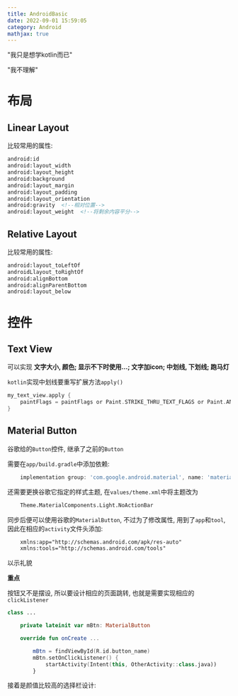 ```yaml
---
title: AndroidBasic
date: 2022-09-01 15:59:05
category: Android
mathjax: true
---
```


"我只是想学kotlin而已"

"我不理解"

<!--more-->

# 布局
## Linear Layout

比较常用的属性:

```xml
android:id
android:layout_width
android:layout_height
android:background
android:layout_margin
android:layout_padding
android:layout_orientation
android:gravity  <!--相对位置-->
android:layout_weight  <!--将剩余内容平分-->
```

## Relative Layout

比较常用的属性:

```xml
android:layout_toLeftOf
androidLlayout_toRightOf
android:alignBottom
android:alignParentBottom
android:layout_below
```

# 控件
## Text View

可以实现 **文字大小, 颜色; 显示不下时使用...; 文字加icon; 中划线, 下划线; 跑马灯**

`kotlin`实现中划线要重写扩展方法`apply()`

```kotlin
my_text_view.apply {
    paintFlags = paintFlags or Paint.STRIKE_THRU_TEXT_FLAGS or Paint.ANTI_ALIAS_FLAG
}
```

## Material Button

谷歌给的`Button`控件, 继承了之前的`Button`

需要在`app/build.gradle`中添加依赖:

```gradle
    implementation group: 'com.google.android.material', name: 'material', version: '1.4.0'
```

还需要更换谷歌它指定的样式主题, 在`values/theme.xml`中将主题改为

```xml
    Theme.MaterialComponents.Light.NoActionBar
```

同步后便可以使用谷歌的`MaterialButton`, 不过为了修改属性, 用到了`app`和`tool`, 因此在相应的`activity`文件头添加:

```xml
    xmlns:app="http://schemas.android.com/apk/res-auto"
    xmlns:tools="http://schemas.android.com/tools"
```
以示礼貌

**重点**

按钮又不是摆设, 所以要设计相应的页面跳转, 也就是需要实现相应的`clickListener`

```kotlin
class ...

    private lateinit var mBtn: MaterialButton

    override fun onCreate ...

        mBtn = findViewById(R.id.button_name)
        mBtn.setOnClickListener() {
            startActivity(Intent(this, OtherActivity::class.java))
        }
```

接着是颜值比较高的选择栏设计: